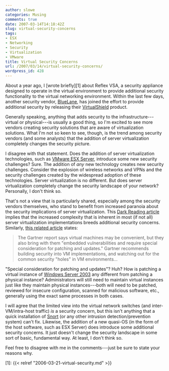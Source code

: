 ```yaml
---
author: slowe
categories: Musing
comments: true
date: 2007-03-14T14:18:42Z
slug: virtual-security-concerns
tags:
- ESX
- Networking
- Security
- Virtualization
- VMware
title: Virtual Security Concerns
url: /2007/03/14/virtual-security-concerns/
wordpress_id: 428
---
```


About a year ago, I [wrote briefly][1] about Reflex VSA, a security appliance designed to operate in the virtual environment to provide additional security functionality to the virtual networking environment. Within the last few days, another security vendor, [BlueLane](http://www.bluelane.com/), has joined the effort to provide additional security by releasing their [VirtualShield](http://www.bluelane.com/products/virtualshield/) product.

Generally speaking, anything that adds security to the infrastructure---virtual or physical---is usually a good thing, so I'm excited to see more vendors creating security solutions that are aware of virtualization solutions. What I'm not so keen to see, though, is the trend among security vendors (and some analysts) that the addition of server virtualization completely changes the security picture.

I disagree with that statement. Does the addition of server virtualization technologies, such as [VMware ESX Server](http://www.vmware.com/products/vi/esx/), introduce some new security challenges? Sure. The addition of _any_ new technology creates new security challenges. Consider the explosion of wireless networks and VPNs and the security challenges created by the widespread adoption of these technologies. Server virtualization is no different. But does server virtualization completely change the security landscape of your network? Personally, I don't think so.

That's not a view that is particularly shared, especially among the security vendors themselves, who stand to benefit from increased paranoia about the security implications of server virtualization. This [Dark Reading article](http://www.darkreading.com/document.asp?doc_id=117908) implies that the increased complexity that is inherent in most (if not all) server virtualization implementations breeds additional security concerns. Similarly, [this related article](http://www.darkreading.com/document.asp?doc_id=119187&WT.svl=news1_1) states:

>The Gartner report says virtual machines may be convenient, but they also bring with them "embedded vulnerabilities and require special consideration for patching and updates." Gartner recommends building security into VM implementations, and watching out for the common security "holes" in VM environments...

"Special consideration for patching and updates"? Huh? How is patching a virtual instance of [Windows Server 2003](http://www.microsoft.com/windowsserver/default.mspx) any different from patching a physical instance? Administrators will still need to maintain virtual instances just like they maintain physical instances---both will need to be patched, reviewed for insecure configuration, scanned for malicious software, etc., generally using the exact same processes in both cases.

I will agree that the limited view into the virtual network switches (and inter-VM/intra-host traffic) _is_ a security concern, but this isn't anything that a quick installation of [Snort](http://www.snort.org/) (or any other intrusion detection/prevention system) can't fix. Likewise, the addition of a new quasi-OS (in the form of the host software, such as ESX Server) does introduce some additional security concerns. It just doesn't change the security landscape in some sort of basic, fundamental way. At least, I don't think so.

Feel free to disagree with me in the comments---just be sure to state your reasons why.

[1]: {{< relref "2006-03-21-virtual-security.md" >}}
